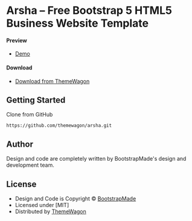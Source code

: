 # Arsha – Free Bootstrap 5 HTML5 Business Website Template

#### Preview

 - [Demo](https://themewagon.github.io/arsha/)

#### Download
 - [Download from ThemeWagon](https://themewagon.com/themes/free-bootstrap-4-html-5-business-website-template-arsha/)
 
 
## Getting Started

Clone from GitHub 
```
https://github.com/themewagon/arsha.git
```

## Author

Design and code are completely written by BootstrapMade's design and development team.  


## License

 - Design and Code is Copyright &copy; [BootstrapMade](https://bootstrapmade.com/)
 - Licensed under [MIT]
 - Distributed by [ThemeWagon](https://themewagon.com)
